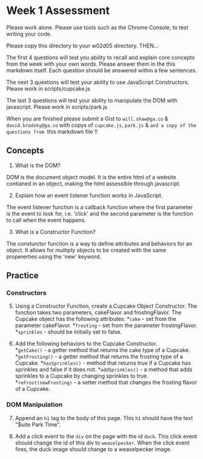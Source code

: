 # Week 1 Assessment

Please work alone. Please use tools such as the Chrome Console, to test writing your code.

Please copy this directory to your w02d05 directory.  THEN...

The first 4 questions will test you ability to recall and explain core concepts from the week with your own words. Please answer them in the this markdown itself. Each question should be answered within a few sentences.    

The next 3 questions will test your ability to use JavaScript Constructors.  Please work in scripts/cupcake.js

The last 3 questions will test your ability to manipulate the DOM with javascript.  Please work in scripts/park.js

When you are finished please submit a Gist to `will.shaw@ga.co` & `david.brodsky@ga.co` with copys of `cupcake.js`, `park.js` & `and a copy of the questions from `this markdown file`!!

## Concepts

1. What is the DOM?

DOM is the document object model. It is the entire html of a website contianed in an object, making the html assessible through javascript.

2. Explain how an event listener function works in JavaScript.

The event listener function is a callback function where the first parameter is the event to look for, i.e. 'click' and the second parameter is the function to call when the event happens.

3. What is a Constructor Function?  

The consturctor function is a way to define attributes and behaviors for an object. It allows for multiply objects to be created with the same propererties using the 'new' keyword.

## Practice

### Constructors

5. Using a Constructor Function, create a Cupcake Object Constructor. The function takes two parameters, cakeFlavor and frostingFlavor. The Cupcake object has the following attributes:
	*`cake` - set from the parameter cakeFlavor.
	*`frosting` - set from the parameter frostingFlavor.
	*`sprinkles` - should be initially set to false.  

6. Add the following behaviors to the Cupcake Constructor.  
	*`getCake()` - a getter method that returns the cake type of a Cupcake.
	*`getFrosting()` - a getter method that returns the frosting type of a Cupcake.
	*`hasSprinkles()` - method that returns true if a Cupcake has sprinkles and false if it does not.
	*`addSprinkles()` - a method that adds sprinkles to a Cupcake by changing sprinkles to true.  
	*`reFrost(newFrosting)` - a setter method that changes the frosting flavor of a Cupcake.  

### DOM Manipulation

7. Append an `h1` tag to the body of this page.  This `h1` should have the text "$uite Park Time".  

8. Add a click event to the `div` on the page with the id `duck`.  This click event should change the id of this div to `weaselpecker`.  When the click event fires, the duck image  should change to a weaselpecker image.  
